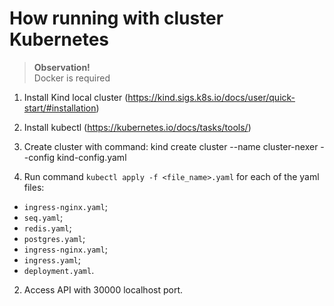 # How running with cluster Kubernetes

> **Observation!** \
> Docker is required

1. Install Kind local cluster (https://kind.sigs.k8s.io/docs/user/quick-start/#installation)


1. Install kubectl (https://kubernetes.io/docs/tasks/tools/)

2. Create cluster with command:
kind create cluster --name cluster-nexer --config kind-config.yaml

1. Run command `kubectl apply -f <file_name>.yaml` for each of the yaml files:
  - `ingress-nginx.yaml`;
  - `seq.yaml`;
  - `redis.yaml`;
  - `postgres.yaml`;
  - `ingress-nginx.yaml`;
  - `ingress.yaml`;
  - `deployment.yaml`.

2. Access API with 30000 localhost port.
